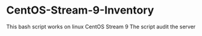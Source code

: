 # CentOS-Stream-9-Inventory

This bash script works on linux CentOS Stream 9
The script audit the server

